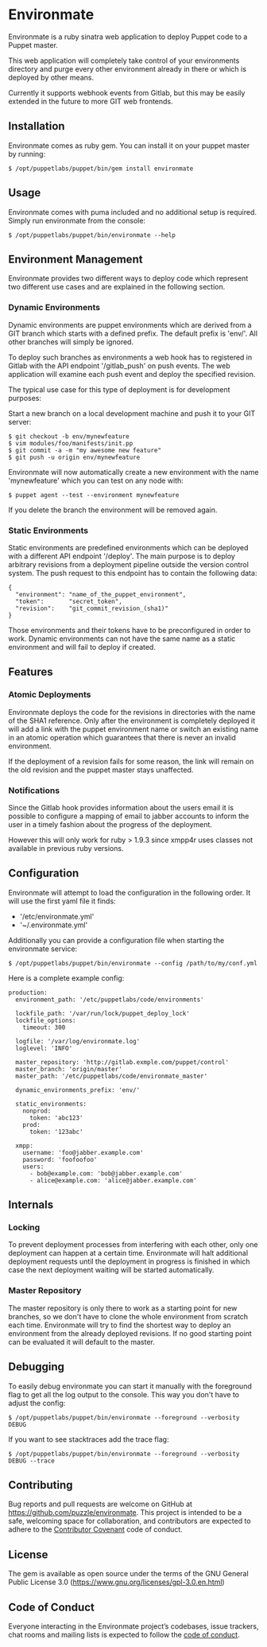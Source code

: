 # Environmate

Environmate is a ruby sinatra web application to deploy
Puppet code to a Puppet master.

This web application will completely take control of your
environments directory and purge every other environment already in there
or which is deployed by other means.

Currently it supports webhook events from Gitlab, but this may be easily
extended in the future to more GIT web frontends.

## Installation

Environmate comes as ruby gem. You can install it on
your puppet master by running:

    $ /opt/puppetlabs/puppet/bin/gem install environmate

## Usage

Environmate comes with puma included and no additional setup
is required. Simply run environmate from the console:

    $ /opt/puppetlabs/puppet/bin/environmate --help

## Environment Management

Environmate provides two different ways to deploy code which represent two
different use cases and are explained in the following section.

### Dynamic Environments

Dynamic environments are puppet environments which are derived from a
GIT branch which starts with a defined prefix. The default prefix is
'env/'. All other branches will simply be ignored.

To deploy such branches as environments a web hook has to registered in Gitlab
with the API endpoint '/gitlab_push' on push events. The web application will
examine each push event and deploy the specified revision.

The typical use case for this type of deployment is for development purposes:

Start a new branch on a local development machine and push it to your GIT
server:

    $ git checkout -b env/mynewfeature
    $ vim modules/foo/manifests/init.pp
    $ git commit -a -m "my awesome new feature"
    $ git push -u origin env/mynewfeature

Environmate will now automatically create a new environment with the name
'mynewfeature' which you can test on any node with:

    $ puppet agent --test --environment mynewfeature

If you delete the branch the environment will be removed again.

### Static Environments

Static environments are predefined environments which can be deployed with
a different API endpoint '/deploy'. The main purpose is to deploy arbitrary
revisions from a deployment pipeline outside the version control system.
The push request to this endpoint has to contain the following data:

    {
      "environment": "name_of_the_puppet_environment",
      "token":       "secret_token",
      "revision":    "git_commit_revision_(sha1)"
    }

Those environments and their tokens have to be preconfigured in order to work.
Dynamic environments can not have the same name as a static environment and will
fail to deploy if created.

## Features

### Atomic Deployments

Environmate deploys the code for the revisions in directories with the name
of the SHA1 reference. Only after the environment is completely deployed it will add
a link with the puppet environment name or switch an existing name in an atomic operation
which guarantees that there is never an invalid environment.

If the deployment of a revision fails for some reason, the link will remain on the old
revision and the puppet master stays unaffected.

### Notifications

Since the Gitlab hook provides information about the users email it is possible to
configure a mapping of email to jabber accounts to inform the user in a timely
fashion about the progress of the deployment.

However this will only work for ruby > 1.9.3 since xmpp4r uses classes not
available in previous ruby versions.

## Configuration

Environmate will attempt to load the configuration in the following order.
It will use the first yaml file it finds:

- '/etc/environmate.yml'
- '~/.environmate.yml'

Additionally you can provide a configuration file when starting the environmate
service:

    $ /opt/puppetlabs/puppet/bin/environmate --config /path/to/my/conf.yml

Here is a complete example config:

    production:
      environment_path: '/etc/puppetlabs/code/environments'

      lockfile_path: '/var/run/lock/puppet_deploy_lock'
      lockfile_options:
        timeout: 300

      logfile: '/var/log/environmate.log'
      loglevel: 'INFO'

      master_repository: 'http://gitlab.exmple.com/puppet/control'
      master_branch: 'origin/master'
      master_path: '/etc/puppetlabs/code/environmate_master'

      dynamic_environments_prefix: 'env/'

      static_environments:
        nonprod:
          token: 'abc123'
        prod:
          token: '123abc'

      xmpp:
        username: 'foo@jabber.example.com'
        password: 'foofoofoo'
        users:
          - bob@example.com: 'bob@jabber.example.com'
          - alice@example.com: 'alice@jabber.example.com'

## Internals

### Locking

To prevent deployment processes from interfering with each other, only one deployment
can happen at a certain time. Environmate will halt additional deployment requests
until the deployment in progress is finished in which case the next deployment waiting will
be started automatically.

### Master Repository

The master repository is only there to work as a starting point for new branches, so we
don't have to clone the whole environment from scratch each time. Environmate
will try to find the shortest way to deploy an environment from the already deployed
revisions. If no good starting point can be evaluated it will default to the master.

## Debugging

To easily debug environmate you can start it manually with the foreground flag to get all
the log output to the console. This way you don't have to adjust the config:

    $ /opt/puppetlabs/puppet/bin/environmate --foreground --verbosity DEBUG

If you want to see stacktraces add the trace flag:

    $ /opt/puppetlabs/puppet/bin/environmate --foreground --verbosity DEBUG --trace

## Contributing

Bug reports and pull requests are welcome on GitHub at https://github.com/puzzle/environmate.
This project is intended to be a safe, welcoming space for collaboration, and contributors are
expected to adhere to the [Contributor Covenant](http://contributor-covenant.org) code of conduct.

## License

The gem is available as open source under the terms of the GNU General Public License 3.0
(https://www.gnu.org/licenses/gpl-3.0.en.html)

## Code of Conduct

Everyone interacting in the Environmate project’s codebases, issue trackers, chat rooms
and mailing lists is expected to follow the
[code of conduct](https://github.com/puzzle/environmate/blob/master/CODE_OF_CONDUCT.md).
